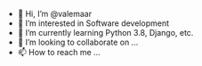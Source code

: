 - 👋 Hi, I’m @valemaar
- 👀 I’m interested in Software development
- 🌱 I’m currently learning Python 3.8, Django, etc.
- 💞️ I’m looking to collaborate on ...
- 📫 How to reach me ...

<!---
valemaar/valemaar is a ✨ special ✨ repository because its `README.md` (this file) appears on your GitHub profile.
You can click the Preview link to take a look at your changes.
--->

